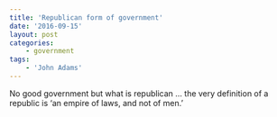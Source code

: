 ```yaml
---
title: 'Republican form of government'
date: '2016-09-15'
layout: post
categories:
    - government
tags:
    - 'John Adams'
---
```


No good government but what is republican … the very definition of a republic is ‘an empire of laws, and not of men.’